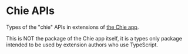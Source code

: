 # Chie APIs

Types of the "chie" APIs in extensions of [the Chie app](https://chie.app).

This is NOT the package of the Chie app itself, it is a types only package
intended to be used by extension authors who use TypeScript.
